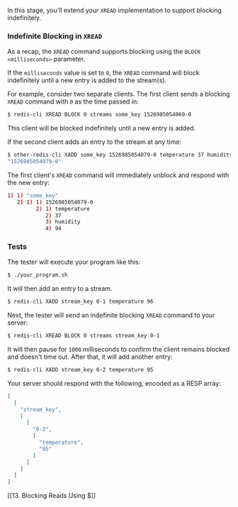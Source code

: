 In this stage, you'll extend your `XREAD` implementation to support blocking indefinitely.

### Indefinite Blocking in `XREAD`

As a recap, the `XREAD` command supports blocking using the `BLOCK <milliseconds>` parameter.

If the `milliseconds` value is set to `0`, the `XREAD` command will block indefinitely until a new entry is added to the stream(s).

For example, consider two separate clients. The first client sends a blocking `XREAD` command with `0` as the time passed in:

```bash
$ redis-cli XREAD BLOCK 0 streams some_key 1526985054069-0
```

This client will be blocked indefinitely until a new entry is added.

If the second client adds an entry to the stream at any time:

```bash
$ other-redis-cli XADD some_key 1526985054079-0 temperature 37 humidity 94
"1526985054079-0"
```

The first client's `XREAD` command will immediately unblock and respond with the new entry:

```bash
1) 1) "some_key"
   2) 1) 1) 1526985054079-0
         2) 1) temperature
            2) 37
            3) humidity
            4) 94
```

### Tests

The tester will execute your program like this:

```bash
$ ./your_program.sh
```

It will then add an entry to a stream.

```bash
$ redis-cli XADD stream_key 0-1 temperature 96
```

Next, the tester will send an indefinite blocking `XREAD` command to your server:

```bash
$ redis-cli XREAD BLOCK 0 streams stream_key 0-1
```

It will then pause for `1000` milliseconds to confirm the client remains blocked and doesn't time out. After that, it will add another entry:

```bash
$ redis-cli XADD stream_key 0-2 temperature 95
```

Your server should respond with the following, encoded as a RESP array:

```json
[
  [
    "stream_key",
    [
      [
        "0-2",
        [
          "temperature",
          "95"
        ]
      ]
    ]
  ]
]
```

[[13. Blocking Reads Using $]]